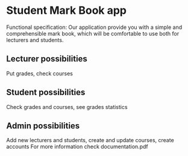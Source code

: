 # Student Mark Book app
Functional specification: 
Our application provide you with a simple and comprehensible mark book, which will be comfortable to use both for lecturers and students. 
## Lecturer possibilities
Put grades, check courses
## Student possibilities
Check grades and courses, see grades statistics
## Admin possibilities
Add new lecturers and students, create and update courses, create accounts
For more information check documentation.pdf
